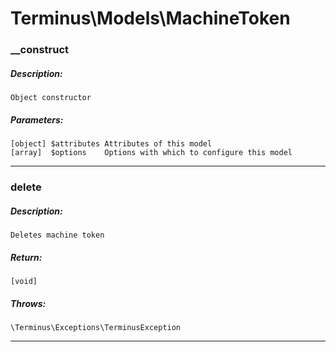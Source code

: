 # Terminus\Models\MachineToken

### __construct
##### Description:
    Object constructor

##### Parameters:
    [object] $attributes Attributes of this model
    [array]  $options    Options with which to configure this model

---

### delete
##### Description:
    Deletes machine token

##### Return:
    [void]

##### Throws:
    \Terminus\Exceptions\TerminusException

---

